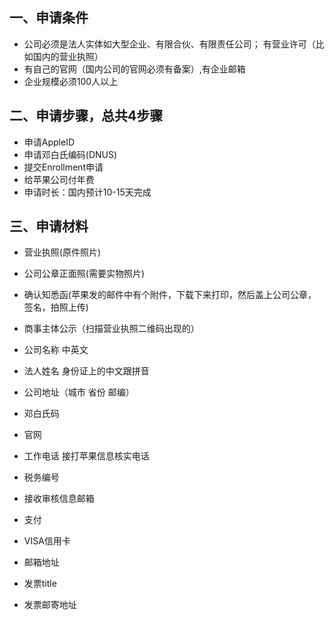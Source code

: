 ## 一、申请条件
+ 公司必须是法人实体如大型企业、有限合伙、有限责任公司；
有营业许可（比如国内的营业执照）
+ 有自己的官网（国内公司的官网必须有备案）,有企业邮箱
+ 企业规模必须100人以上

## 二、申请步骤，总共4步骤
+ 申请AppleID 
+ 申请邓白氏编码(DNUS)
+ 提交Enrollment申请
+ 给苹果公司付年费
+ 申请时长：国内预计10-15天完成

## 三、申请材料
+ 营业执照(原件照片)
+ 公司公章正面照(需要实物照片)
+ 确认知悉函(苹果发的邮件中有个附件，下载下来打印，然后盖上公司公章，签名，拍照上传)
+ 商事主体公示（扫描营业执照二维码出现的）

+ 公司名称 中英文
+ 法人姓名 身份证上的中文跟拼音
+ 公司地址（城市 省份 邮编）
+ 邓白氏码
+ 官网
+ 工作电话 接打苹果信息核实电话
+ 税务编号
+ 接收审核信息邮箱
+ 支付
 + VISA信用卡
 + 邮箱地址
 + 发票title
 + 发票邮寄地址 